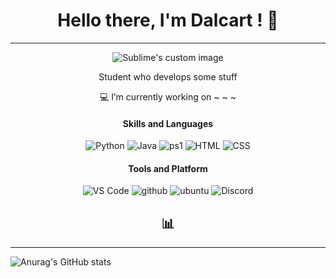 
<h1 align="center">Hello there, I'm Dalcart ! 🤚</h1>

---

<p align="center">
  <img src="https://badges.pufler.dev/visits/dalcart/dalcart" alt="Sublime's custom image"/>
</p>



<p align="center"> Student who develops some stuff</p>
<p align="center"> 💻 I’m currently working on ~ ~ ~</p>

<!-- [![Readme Card](https://github-readme-stats.vercel.app/api/pin/?username=dalcart&repo=Dalcart )](https://github.com/Dalcart/) -->

<h4 align="center">Skills and Languages</h4>
<p align="center">
  <img src="https://img.shields.io/badge/-Python-a39693?style=flat-square&logo=python&logoColor=white" alt="Python"/>
  <img src="https://img.shields.io/badge/-Java-a39693?style=flat-square&logo=java&logoColor=white" alt="Java"/>
  <img src="https://img.shields.io/badge/-Powershell-a39693?style=flat-square&logo=powershell&logoColor=white" alt="ps1"/>
  <img src="https://img.shields.io/badge/-HTML-a39693?style=flat-square&logo=html5&logoColor=white" alt="HTML"/>
  <img src="https://img.shields.io/badge/-CSS-a39693?style=flat-square&logo=css3&logoColor=white" alt="CSS"/>
</p>

<h4 align="center">Tools and Platform</h4>

<p align="center">
  <img src="https://img.shields.io/badge/-VS_code-a39693?style=flat-square&logo=Visual%20Studio%20Code&logoColor=white" alt="VS Code"/>
  <img src="https://img.shields.io/badge/-Github-a39693?style=flat-square&logo=github&logoColor=white" alt="github"/>
  <img src="https://img.shields.io/badge/-Linux-a39693?style=flat-square&logo=Linux&logoColor=white" alt="ubuntu"/>
  <img src="https://img.shields.io/badge/-Discord-a39693?style=flat-square&logo=Discord&logoColor=white" alt="Discord"/>
</p>
<h2 align="center"> 📊 </h2> 


---

![Anurag's GitHub stats](https://github-readme-stats.vercel.app/api?username=dalcart&show_icons=true&theme=radical)
